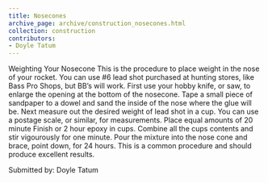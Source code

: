 ```yaml
---
title: Nosecones
archive_page: archive/construction_nosecones.html
collection: construction
contributors:
- Doyle Tatum
---
```

Weighting Your Nosecone This is the procedure to place weight in the nose of your rocket. You can use #6 lead shot purchased at hunting stores, like Bass Pro Shops, but BB’s will work. First use your hobby knife, or saw, to enlarge the opening at the bottom of the nosecone. Tape a small piece of sandpaper to a dowel and sand the inside of the nose where the glue will be. Next measure out the desired weight of lead shot in a cup. You can use a postage scale, or similar, for measurements. Place equal amounts of 20 minute Finish or 2 hour epoxy in cups. Combine all the cups contents and stir vigourously for one minute. Pour the mixture into the nose cone and brace, point down, for 24 hours. This is a common procedure and should produce excellent results.

Submitted by: Doyle Tatum

